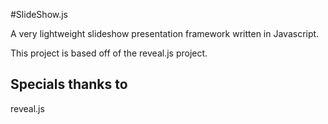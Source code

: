 #SlideShow.js

A very lightweight slideshow presentation framework written in Javascript.

This project is based off of the reveal.js project. 

## Specials thanks to
reveal.js  